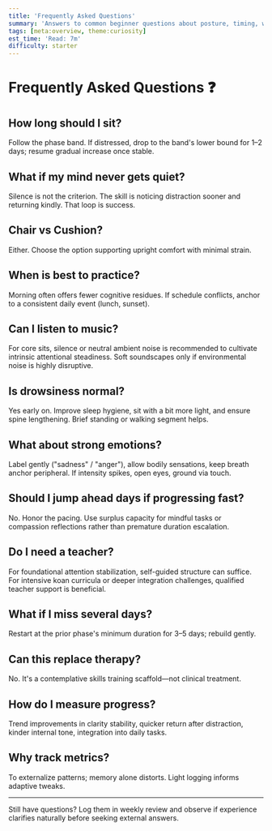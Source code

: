 ```yaml
---
title: 'Frequently Asked Questions'
summary: 'Answers to common beginner questions about posture, timing, wandering thoughts, and adaptation.'
tags: [meta:overview, theme:curiosity]
est_time: 'Read: 7m'
difficulty: starter
---
```


# Frequently Asked Questions :question:

## How long should I sit?

Follow the phase band. If distressed, drop to the band's lower bound for 1–2 days; resume gradual increase once stable.

## What if my mind never gets quiet?

Silence is not the criterion. The skill is noticing distraction sooner and returning kindly. That loop is success.

## Chair vs Cushion?

Either. Choose the option supporting upright comfort with minimal strain.

## When is best to practice?

Morning often offers fewer cognitive residues. If schedule conflicts, anchor to a consistent daily event (lunch, sunset).

## Can I listen to music?

For core sits, silence or neutral ambient noise is recommended to cultivate intrinsic attentional steadiness. Soft soundscapes only if environmental noise is highly disruptive.

## Is drowsiness normal?

Yes early on. Improve sleep hygiene, sit with a bit more light, and ensure spine lengthening. Brief standing or walking segment helps.

## What about strong emotions?

Label gently ("sadness" / "anger"), allow bodily sensations, keep breath anchor peripheral. If intensity spikes, open eyes, ground via touch.

## Should I jump ahead days if progressing fast?

No. Honor the pacing. Use surplus capacity for mindful tasks or compassion reflections rather than premature duration escalation.

## Do I need a teacher?

For foundational attention stabilization, self-guided structure can suffice. For intensive koan curricula or deeper integration challenges, qualified teacher support is beneficial.

## What if I miss several days?

Restart at the prior phase's minimum duration for 3–5 days; rebuild gently.

## Can this replace therapy?

No. It's a contemplative skills training scaffold—not clinical treatment.

## How do I measure progress?

Trend improvements in clarity stability, quicker return after distraction, kinder internal tone, integration into daily tasks.

## Why track metrics?

To externalize patterns; memory alone distorts. Light logging informs adaptive tweaks.

---

Still have questions? Log them in weekly review and observe if experience clarifies naturally before seeking external answers.
